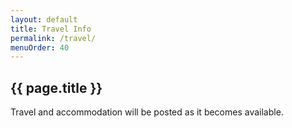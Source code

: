 ```yaml
---
layout: default
title: Travel Info
permalink: /travel/
menuOrder: 40
---
```


## {{ page.title }}	      

Travel and accommodation will be posted as it becomes available. 
